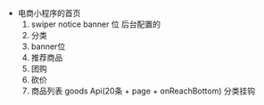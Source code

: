 - 电商小程序的首页
  1. swiper  notice  banner 位
    后台配置的 
  2. 分类  
  3. banner位 
  4. 推荐商品 
  5. 团购
  6. 砍价
  7. 商品列表  goods Api(20条 + page + onReachBottom) 分类挂钩

